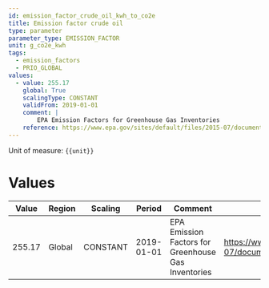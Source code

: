 ```yaml
---
id: emission_factor_crude_oil_kwh_to_co2e
title: Emission factor crude oil
type: parameter
parameter_type: EMISSION_FACTOR
unit: g_co2e_kwh
tags:
  - emission_factors
  - PRIO_GLOBAL
values:
  - value: 255.17
    global: True
    scalingType: CONSTANT
    validFrom: 2019-01-01
    comment: |
        EPA Emission Factors for Greenhouse Gas Inventories
    reference: https://www.epa.gov/sites/default/files/2015-07/documents/emission-factors_2014.pdf
---
```



Unit of measure: `{{unit}}`


# Values


| Value | Region | Scaling | Period | Comment | Reference |
|-------|--------|---------|--------|---------|-----------|
| 255.17 | Global | CONSTANT | 2019-01-01 | EPA Emission Factors for Greenhouse Gas Inventories | https://www.epa.gov/sites/default/files/2015-07/documents/emission-factors_2014.pdf |


